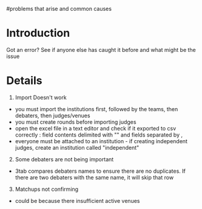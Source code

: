 #problems that arise and common causes

# Introduction #

Got an error? See if anyone else has caught it before and what might be the issue

# Details #

1. Import Doesn't work
  * you must import the institutions first, followed by the teams, then debaters, then judges/venues
  * you must create rounds before importing judges
  * open the excel file in a text editor and check if it exported to csv correctly : field contents delimited with "" and fields separated by ,
  * everyone must be attached to an institution - if creating independent judges, create an institution called "independent"

2. Some debaters are not being important
  * 3tab compares debaters names to ensure there are no duplicates. If there are two debaters with the same name, it will skip that row

3. Matchups not confirming
  * could be because there insufficient active venues